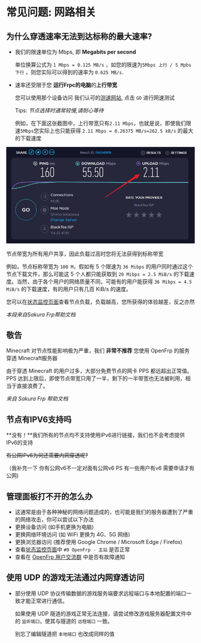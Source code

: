 # 常见问题: 网路相关

## 为什么穿透速率无法到达标称的最大速率?



*   我们的限速单位为 Mbps, 即 **Megabits per second**

    单位换算公式为 `1 Mbps = 0.125 MB/s` ，如您的限速为`5Mbps 上行 / 5 Mpbs 下行` ，则您实际可以得到的速率为 `0.625 MB/s`.
*   速率还受限于您 **运行Frpc的电脑**的**上行带宽**

    您可以使用那个设备访问 我们认可的[测速网站](https://speedtest.net/), 点击 `GO` 进行网速测试

    Tips: _节点选择时通常较慢,请耐心等待_

    例如，在下面这张截图中，上行带宽只有`2.11 Mbps`，也就是说，即使我们限速`5Mbps`您实际上也只能获得 `2.11 Mbps = 0.26375 MB/s=262.5 kB/s` 的最大的下载速度

![](../.gitbook/assets/network-speedtest.png)

节点带宽为所有用户共享，因此负载过高时您将无法获得到标称带宽

例如，节点标称带宽为 `100 M`，假如有 5 个限速为 `36 Mibps` 的用户同时通过这个节点下载文件，那么可能这 5 个人都只能获取到 `20 Mibps = 2.5 MiB/s` 的下载速度。当然，由于各个用户的网络质量不同，可能有的用户能获得 `36 Mibps = 4.5 MiB/s` 的下载速度，有的用户只有几百 KiB/s 的速度。

您可以在[状态监控页面](https://openfrpstatus.zyghit.cn/)查看节点负载，负载越高，您所获得的体验越差，反之亦然

_本段来自Sakura Frp帮助文档_

## 敬告 <a href="#jing-gao" id="jing-gao"></a>

Minecraft 对节点性能影响极为严重，我们 **非常不推荐** 您使用 OpenFrp 的服务穿透 Minecraft服务器

由于穿透 Minecraft 的用户过多，大部分免费节点的网卡 PPS 都远超出正常值。PPS 达到上限后，即使节点带宽只用了一半，剩下的一半带宽也无法被利用，相当于直接浪费了。

_来自 Sakura Frp 帮助文档_

## 节点有IPV6支持吗 <a href="#jie-dian-you-ipv6-zhi-chi-ma" id="jie-dian-you-ipv6-zhi-chi-ma"></a>

**没有！**我们所有的节点均不支持使用IPv6进行链接，我们也不会考虑提供IPv6的支持

~~有公网IPv6为何还需要内网穿透呢?~~

（我补充一下 你有公网v6不一定对面有公网v6 PS 有一些用户有v6 需要申请才有公网)

## 管理面板打不开的怎么办 <a href="#guan-li-mian-ban-da-bu-kai-de-zen-me-ban" id="guan-li-mian-ban-da-bu-kai-de-zen-me-ban"></a>

* 这通常是由于各种神秘的网络问题造成的，也可能是我们的服务器遭到了严重的网络攻击，你可以尝试以下办法
* 更换设备访问 (如手机更换为电脑)
* 更换网络环境访问 (如 WiFi 更换为 4G、5G 网络)
* 更换浏览器访问 (推荐使用 Google Chrome / Microsoft Edge / Firefox)
* 查看[状态监控页面](https://openfrpstatus.zyghit.cn/)中 `#0 OpenFrp - 主站` 是否正常
* 查看在 [OpenFrp 用户交流群](https://jq.qq.com/?\_wv=1027\&k=KaX522RH) 中是否有故障通知

## 使用 UDP 的游戏无法通过内网穿透访问 <a href="#shi-yong-udp-de-you-xi-wu-fa-tong-guo-nei-wang-chuan-tou-fang-wen" id="shi-yong-udp-de-you-xi-wu-fa-tong-guo-nei-wang-chuan-tou-fang-wen"></a>

*   部分使用 UDP 协议传输数据的游戏服务端要求远程端口与本地配置的端口一致才能正常进行通信。

    如果使用 UDP 隧道的游戏正常无法连接，请尝试修改游戏服务器配置文件中的 `监听端口`，使其与隧道的 `远程端口` 一致。

    别忘了编辑隧道把 `本地端口` 也改成同样的值

